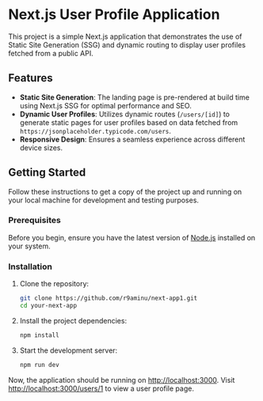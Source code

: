 # Next.js User Profile Application

This project is a simple Next.js application that demonstrates the use of Static Site Generation (SSG) and dynamic routing to display user profiles fetched from a public API.

## Features

- **Static Site Generation**: The landing page is pre-rendered at build time using Next.js SSG for optimal performance and SEO.
- **Dynamic User Profiles**: Utilizes dynamic routes (`/users/[id]`) to generate static pages for user profiles based on data fetched from `https://jsonplaceholder.typicode.com/users`.
- **Responsive Design**: Ensures a seamless experience across different device sizes.

## Getting Started

Follow these instructions to get a copy of the project up and running on your local machine for development and testing purposes.

### Prerequisites

Before you begin, ensure you have the latest version of [Node.js](https://nodejs.org/) installed on your system.

### Installation

1. Clone the repository:

    ```bash
    git clone https://github.com/r9aminu/next-app1.git
    cd your-next-app
    ```

2. Install the project dependencies:

    ```bash
    npm install
    ```

3. Start the development server:

    ```bash
    npm run dev
    ```

Now, the application should be running on [http://localhost:3000](http://localhost:3000). Visit [http://localhost:3000/users/1](http://localhost:3000/users/1) to view a user profile page.

